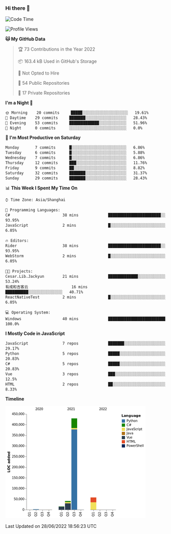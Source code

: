 ### Hi there 👋
<!--START_SECTION:waka-->
![Code Time](http://img.shields.io/badge/Code%20Time-217%20hrs-blue)

![Profile Views](http://img.shields.io/badge/Profile%20Views-2-blue)

**🐱 My GitHub Data** 

> 🏆 73 Contributions in the Year 2022
 > 
> 📦 163.4 kB Used in GitHub's Storage 
 > 
> 🚫 Not Opted to Hire
 > 
> 📜 54 Public Repositories 
 > 
> 🔑 17 Private Repositories  
 > 
**I'm a Night 🦉** 

```text
🌞 Morning    20 commits     █████░░░░░░░░░░░░░░░░░░░░   19.61% 
🌆 Daytime    29 commits     ███████░░░░░░░░░░░░░░░░░░   28.43% 
🌃 Evening    53 commits     █████████████░░░░░░░░░░░░   51.96% 
🌙 Night      0 commits      ░░░░░░░░░░░░░░░░░░░░░░░░░   0.0%

```
📅 **I'm Most Productive on Saturday** 

```text
Monday       7 commits      █░░░░░░░░░░░░░░░░░░░░░░░░   6.86% 
Tuesday      6 commits      █░░░░░░░░░░░░░░░░░░░░░░░░   5.88% 
Wednesday    7 commits      █░░░░░░░░░░░░░░░░░░░░░░░░   6.86% 
Thursday     12 commits     ███░░░░░░░░░░░░░░░░░░░░░░   11.76% 
Friday       9 commits      ██░░░░░░░░░░░░░░░░░░░░░░░   8.82% 
Saturday     32 commits     ███████░░░░░░░░░░░░░░░░░░   31.37% 
Sunday       29 commits     ███████░░░░░░░░░░░░░░░░░░   28.43%

```


📊 **This Week I Spent My Time On** 

```text
⌚︎ Time Zone: Asia/Shanghai

💬 Programming Languages: 
C#                       38 mins             ███████████████████████░░   93.95% 
JavaScript               2 mins              █░░░░░░░░░░░░░░░░░░░░░░░░   6.05%

🔥 Editors: 
Rider                    38 mins             ███████████████████████░░   93.95% 
WebStorm                 2 mins              █░░░░░░░░░░░░░░░░░░░░░░░░   6.05%

🐱‍💻 Projects: 
Cesar.Lib.Jackyun        21 mins             █████████████░░░░░░░░░░░░   53.24% 
有成和吉客云                   16 mins             ██████████░░░░░░░░░░░░░░░   40.71% 
ReactNativeTest          2 mins              █░░░░░░░░░░░░░░░░░░░░░░░░   6.05%

💻 Operating System: 
Windows                  40 mins             █████████████████████████   100.0%

```

**I Mostly Code in JavaScript** 

```text
JavaScript               7 repos             ███████░░░░░░░░░░░░░░░░░░   29.17% 
Python                   5 repos             █████░░░░░░░░░░░░░░░░░░░░   20.83% 
C#                       5 repos             █████░░░░░░░░░░░░░░░░░░░░   20.83% 
Vue                      3 repos             ███░░░░░░░░░░░░░░░░░░░░░░   12.5% 
HTML                     2 repos             ██░░░░░░░░░░░░░░░░░░░░░░░   8.33%

```


**Timeline**

![Chart not found](https://raw.githubusercontent.com/cesaryuan/cesaryuan/main/charts/bar_graph.png) 


 Last Updated on 28/06/2022 18:56:23 UTC
<!--END_SECTION:waka-->

<!--
**cesaryuan/Cesaryuan** is a ✨ _special_ ✨ repository because its `README.md` (this file) appears on your GitHub profile.

Here are some ideas to get you started:

- 🔭 I’m currently working on ...
- 🌱 I’m currently learning ...
- 👯 I’m looking to collaborate on ...
- 🤔 I’m looking for help with ...
- 💬 Ask me about ...
- 📫 How to reach me: ...
- 😄 Pronouns: ...
- ⚡ Fun fact: ...
-->
